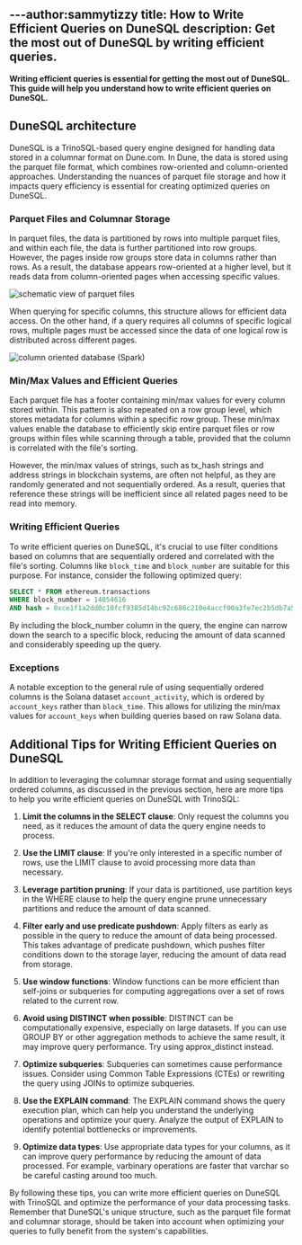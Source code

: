 ---author:sammytizzy 
title: How to Write Efficient Queries on DuneSQL
description: Get the most out of DuneSQL by writing efficient queries.
---

**Writing efficient queries is essential for getting the most out of DuneSQL. This guide will help you understand how to write efficient queries on DuneSQL.**

## DuneSQL architecture
 
DuneSQL is a TrinoSQL-based query engine designed for handling data stored in a columnar format on Dune.com. In Dune, the data is stored using the parquet file format, which combines row-oriented and column-oriented approaches. Understanding the nuances of parquet file storage and how it impacts query efficiency is essential for creating optimized queries on DuneSQL.

### Parquet Files and Columnar Storage

In parquet files, the data is partitioned by rows into multiple parquet files, and within each file, the data is further partitioned into row groups. However, the pages inside row groups store data in columns rather than rows. As a result, the database appears row-oriented at a higher level, but it reads data from column-oriented pages when accessing specific values.

![schematic view of parquet files](images/parquet.png)

When querying for specific columns, this structure allows for efficient data access. On the other hand, if a query requires all columns of specific logical rows, multiple pages must be accessed since the data of one logical row is distributed across different pages.

![column oriented database (Spark)](images/column-oriented.png)

### Min/Max Values and Efficient Queries

Each parquet file has a footer containing min/max values for every column stored within. This pattern is also repeated on a row group level, which stores metadata for columns within a specific row group. These min/max values enable the database to efficiently skip entire parquet files or row groups within files while scanning through a table, provided that the column is correlated with the file's sorting.

However, the min/max values of strings, such as tx_hash strings and address strings in blockchain systems, are often not helpful, as they are randomly generated and not sequentially ordered. As a result, queries that reference these strings will be inefficient since all related pages need to be read into memory.

### Writing Efficient Queries

To write efficient queries on DuneSQL, it's crucial to use filter conditions based on columns that are sequentially ordered and correlated with the file's sorting. Columns like `block_time` and `block_number` are suitable for this purpose. For instance, consider the following optimized query:

```sql
SELECT * FROM ethereum.transactions
WHERE block_number = 14854616
AND hash = 0xce1f1a2dd0c10fcf9385d14bc92c686c210e4accf00a3fe7ec2b5db7a5499cff;
```

By including the block_number column in the query, the engine can narrow down the search to a specific block, reducing the amount of data scanned and considerably speeding up the query.

### Exceptions
A notable exception to the general rule of using sequentially ordered columns is the Solana dataset `account_activity`, which is ordered by `account_keys` rather than `block_time`. This allows for utilizing the min/max values for `account_keys` when building queries based on raw Solana data.

## Additional Tips for Writing Efficient Queries on DuneSQL

In addition to leveraging the columnar storage format and using sequentially ordered columns, as discussed in the previous section, here are more tips to help you write efficient queries on DuneSQL with TrinoSQL:

1. **Limit the columns in the SELECT clause**: Only request the columns you need, as it reduces the amount of data the query engine needs to process.

2. **Use the LIMIT clause**: If you're only interested in a specific number of rows, use the LIMIT clause to avoid processing more data than necessary.

3. **Leverage partition pruning**: If your data is partitioned, use partition keys in the WHERE clause to help the query engine prune unnecessary partitions and reduce the amount of data scanned.

4. **Filter early and use predicate pushdown**: Apply filters as early as possible in the query to reduce the amount of data being processed. This takes advantage of predicate pushdown, which pushes filter conditions down to the storage layer, reducing the amount of data read from storage.

5. **Use window functions**: Window functions can be more efficient than self-joins or subqueries for computing aggregations over a set of rows related to the current row.

6. **Avoid using DISTINCT when possible**: DISTINCT can be computationally expensive, especially on large datasets. If you can use GROUP BY or other aggregation methods to achieve the same result, it may improve query performance. Try using approx_distinct instead.

7. **Optimize subqueries**: Subqueries can sometimes cause performance issues. Consider using Common Table Expressions (CTEs) or rewriting the query using JOINs to optimize subqueries.

8. **Use the EXPLAIN command**: The EXPLAIN command shows the query execution plan, which can help you understand the underlying operations and optimize your query. Analyze the output of EXPLAIN to identify potential bottlenecks or improvements.

9. **Optimize data types**: Use appropriate data types for your columns, as it can improve query performance by reducing the amount of data processed. For example, varbinary operations are faster that varchar so be careful casting around too much.

By following these tips, you can write more efficient queries on DuneSQL with TrinoSQL and optimize the performance of your data processing tasks. Remember that DuneSQL's unique structure, such as the parquet file format and columnar storage, should be taken into account when optimizing your queries to fully benefit from the system's capabilities.
